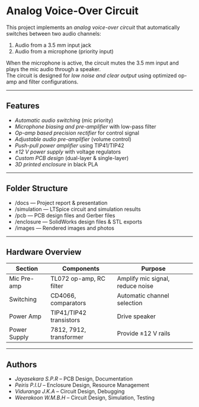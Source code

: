# Analog Voice-Over Circuit

This project implements an *analog voice-over circuit* that automatically switches between two audio channels:
1. Audio from a 3.5 mm input jack
2. Audio from a microphone (priority input)

When the microphone is active, the circuit mutes the 3.5 mm input and plays the mic audio through a speaker.  
The circuit is designed for *low noise and clear output* using optimized op-amp and filter configurations.

---

## Features
- *Automatic audio switching* (mic priority)
- *Microphone biasing and pre-amplifier* with low-pass filter
- *Op-amp based precision rectifier* for control signal
- *Adjustable audio pre-amplifier* (volume control)
- *Push-pull power amplifier* using TIP41/TIP42
- *±12 V power supply* with voltage regulators
- *Custom PCB design* (dual-layer & single-layer)
- *3D printed enclosure* in black PLA

---

## Folder Structure
- /docs — Project report & presentation  
- /simulation — LTSpice circuit and simulation results  
- /pcb — PCB design files and Gerber files  
- /enclosure — SolidWorks design files & STL exports  
- /images — Rendered images and photos

---

## Hardware Overview
| Section | Components | Purpose |
|---------|------------|---------|
| Mic Pre-amp | TL072 op-amp, RC filter | Amplify mic signal, reduce noise |
| Switching | CD4066, comparators | Automatic channel selection |
| Power Amp | TIP41/TIP42 transistors | Drive speaker |
| Power Supply | 7812, 7912, transformer | Provide ±12 V rails |

---

## Authors
- *Jayasekara S.P.R* – PCB Design, Documentation
- *Peiris P.I.U* – Enclosure Design, Resource Management
- *Viduranga J.K.A* – Circuit Design, Debugging
- *Weerakoon W.M.B.H* – Circuit Design, Simulation, Testing


